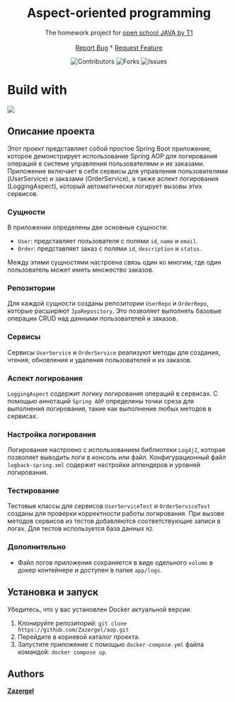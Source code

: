 <div class="header" markdown="1" align="center">
</div>
<h1 align="center">Aspect-oriented programming</h1>
  <p align="center">
  The homework project for <a href="https://t1.ru/internship/item/otkrytaya-shkola-dlya-java-razrabotchikov/">open school JAVA by T1</a>
  <br/><br/>
    <a href="https://github.com/Zazergel/aop/issues">Report Bug</a> *
    <a href="https://github.com/Zazergel/aop/issues">Request Feature</a>
  </p>
  <div class="header" markdown="1" align="center">
    
  ![Contributors](https://img.shields.io/github/contributors/Zazergel/aop?color=dark-green) 
  ![Forks](https://img.shields.io/github/forks/Zazergel/aop?style=social) 
  ![Issues](https://img.shields.io/github/issues/Zazergel/aop) 
</div>

# Build with

<p align="left">
    <img src="https://skillicons.dev/icons?i=java,maven,spring,postgres,hibernate,docker" />
</p>

## Описание проекта
Этот проект представляет собой простое Spring Boot приложение, которое демонстрирует использование Spring AOP для логирования операций в системе управления пользователями и их заказами. Приложение включает в себя сервисы для управления пользователями (UserService) и заказами (OrderService), а также аспект логирования (LoggingAspect), который автоматически логирует вызовы этих сервисов.

### Сущности
В приложении определены две основные сущности:
- `User`: представляет пользователя с полями `id`, `name` и `email`.
- `Order`: представляет заказ с полями `id`, `description` и `status`.

Между этими сущностями настроена связь один ко многим, где один пользователь может иметь множество заказов.

### Репозитории
Для каждой сущности созданы репозитории `UserRepo` и `OrderRepo`, которые расширяют `JpaRepository`. Это позволяет выполнять базовые операции CRUD над данными пользователей и заказов.

### Сервисы
Сервисы `UserService` и `OrderService` реализуют методы для создания, чтения, обновления и удаления пользователей и их заказов.

### Аспект логирования
`LoggingAspect` содержит логику логирования операций в сервисах. С помощью аннотаций `Spring AOP` определены точки среза для выполнения логирования, такие как выполнение любых методов в сервисах.

### Настройка логирования
Логирование настроено с использованием библиотеки `Log4j2`, которая позволяет выводить логи в консоль или файл. Конфигурационный файл `logback-spring.xml` содержит настройки аппендеров и уровней логирования.

### Тестирование
Тестовые классы для сервисов `UserServiceTest` и `OrderServiceTest` созданы для проверки корректности работы логирования. При вызове методов сервисов из тестов добавляются соответствующие записи в логах. Для тестов используется база данных `H2`. 

### Дополнительно
- Файл логов приложения сохраняется в виде одельного `volume` в докер контейнере и доступен в папке `app/logs`.

## Установка и запуск
Убедитесь, что у вас установлен Docker актуальной версии.
1. Клонируйте репозиторий: `git clone https://github.com/Zazergel/aop.git`
2. Перейдите в корневой каталог проекта.
3. Запустите приложение с помощью `docker-compose.yml` файла командой: `docker compose up`. 

## Authors

 **[Zazergel](https://github.com/Zazergel/)**
